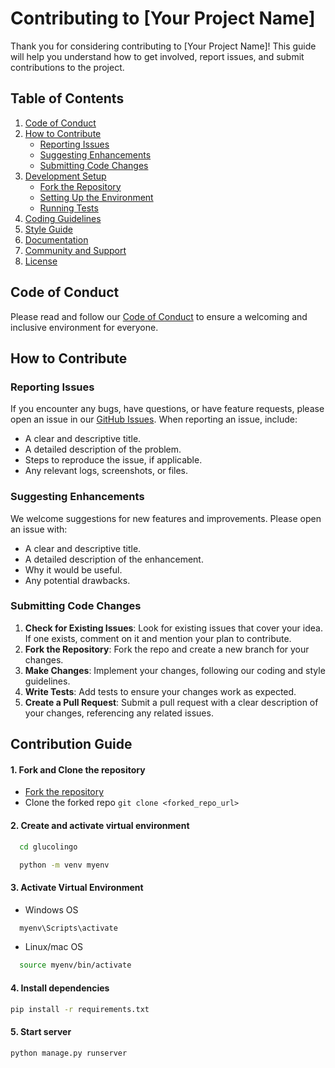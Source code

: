 # Contributing to [Your Project Name]

Thank you for considering contributing to [Your Project Name]! This guide will help you understand how to get involved, report issues, and submit contributions to the project.

## Table of Contents

1. [Code of Conduct](#code-of-conduct)
2. [How to Contribute](#how-to-contribute)
   - [Reporting Issues](#reporting-issues)
   - [Suggesting Enhancements](#suggesting-enhancements)
   - [Submitting Code Changes](#submitting-code-changes)
3. [Development Setup](#development-setup)
   - [Fork the Repository](#fork-the-repository)
   - [Setting Up the Environment](#setting-up-the-environment)
   - [Running Tests](#running-tests)
4. [Coding Guidelines](#coding-guidelines)
5. [Style Guide](#style-guide)
6. [Documentation](#documentation)
7. [Community and Support](#community-and-support)
8. [License](#license)

## Code of Conduct

Please read and follow our [Code of Conduct](link_to_code_of_conduct) to ensure a welcoming and inclusive environment for everyone.

## How to Contribute

### Reporting Issues

If you encounter any bugs, have questions, or have feature requests, please open an issue in our [GitHub Issues](link_to_issues). When reporting an issue, include:

- A clear and descriptive title.
- A detailed description of the problem.
- Steps to reproduce the issue, if applicable.
- Any relevant logs, screenshots, or files.

### Suggesting Enhancements

We welcome suggestions for new features and improvements. Please open an issue with:

- A clear and descriptive title.
- A detailed description of the enhancement.
- Why it would be useful.
- Any potential drawbacks.

### Submitting Code Changes

1. **Check for Existing Issues**: Look for existing issues that cover your idea. If one exists, comment on it and mention your plan to contribute.
2. **Fork the Repository**: Fork the repo and create a new branch for your changes.
3. **Make Changes**: Implement your changes, following our coding and style guidelines.
4. **Write Tests**: Add tests to ensure your changes work as expected.
5. **Create a Pull Request**: Submit a pull request with a clear description of your changes, referencing any related issues.




## Contribution Guide 
#### 1. Fork and Clone the repository
- [Fork the repository ](https://github.com/rakesh-nj/glucolingo/fork) 
- Clone the forked repo 
`git clone <forked_repo_url>`
  
#### 2. Create and activate virtual environment
```bash
  cd glucolingo
```
```bash
  python -m venv myenv
```
#### 3. Activate Virtual Environment
  - Windows OS
```bash
  myenv\Scripts\activate
```
  - Linux/mac OS
```bash
  source myenv/bin/activate
  ```
#### 4. Install dependencies
  ```bash
pip install -r requirements.txt
```
#### 5. Start server
```bash
python manage.py runserver
```
